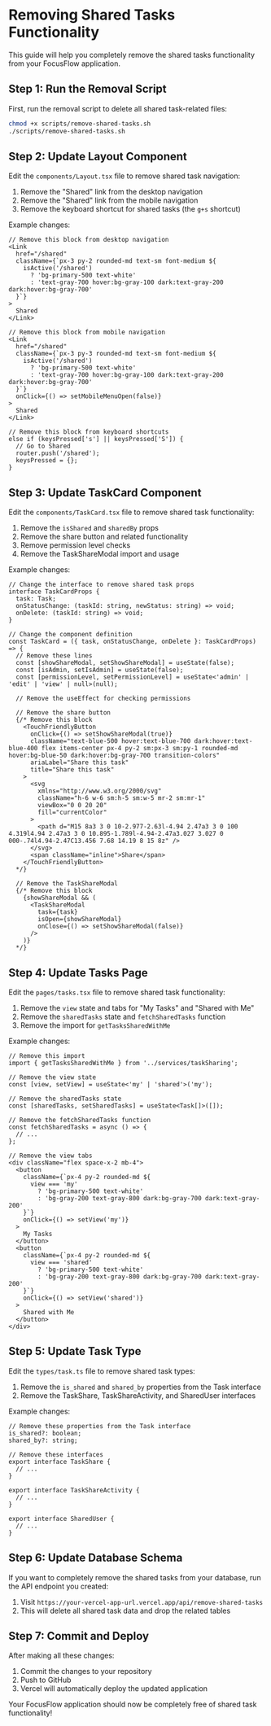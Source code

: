 # Removing Shared Tasks Functionality

This guide will help you completely remove the shared tasks functionality from your FocusFlow application.

## Step 1: Run the Removal Script

First, run the removal script to delete all shared task-related files:

```bash
chmod +x scripts/remove-shared-tasks.sh
./scripts/remove-shared-tasks.sh
```

## Step 2: Update Layout Component

Edit the `components/Layout.tsx` file to remove shared task navigation:

1. Remove the "Shared" link from the desktop navigation
2. Remove the "Shared" link from the mobile navigation
3. Remove the keyboard shortcut for shared tasks (the `g+s` shortcut)

Example changes:

```tsx
// Remove this block from desktop navigation
<Link
  href="/shared"
  className={`px-3 py-2 rounded-md text-sm font-medium ${
    isActive('/shared')
      ? 'bg-primary-500 text-white'
      : 'text-gray-700 hover:bg-gray-100 dark:text-gray-200 dark:hover:bg-gray-700'
  }`}
>
  Shared
</Link>

// Remove this block from mobile navigation
<Link
  href="/shared"
  className={`px-3 py-3 rounded-md text-sm font-medium ${
    isActive('/shared')
      ? 'bg-primary-500 text-white'
      : 'text-gray-700 hover:bg-gray-100 dark:text-gray-200 dark:hover:bg-gray-700'
  }`}
  onClick={() => setMobileMenuOpen(false)}
>
  Shared
</Link>

// Remove this block from keyboard shortcuts
else if (keysPressed['s'] || keysPressed['S']) {
  // Go to Shared
  router.push('/shared');
  keysPressed = {};
}
```

## Step 3: Update TaskCard Component

Edit the `components/TaskCard.tsx` file to remove shared task functionality:

1. Remove the `isShared` and `sharedBy` props
2. Remove the share button and related functionality
3. Remove permission level checks
4. Remove the TaskShareModal import and usage

Example changes:

```tsx
// Change the interface to remove shared task props
interface TaskCardProps {
  task: Task;
  onStatusChange: (taskId: string, newStatus: string) => void;
  onDelete: (taskId: string) => void;
}

// Change the component definition
const TaskCard = ({ task, onStatusChange, onDelete }: TaskCardProps) => {
  // Remove these lines
  const [showShareModal, setShowShareModal] = useState(false);
  const [isAdmin, setIsAdmin] = useState(false);
  const [permissionLevel, setPermissionLevel] = useState<'admin' | 'edit' | 'view' | null>(null);

  // Remove the useEffect for checking permissions

  // Remove the share button
  {/* Remove this block
    <TouchFriendlyButton
      onClick={() => setShowShareModal(true)}
      className="text-blue-500 hover:text-blue-700 dark:hover:text-blue-400 flex items-center px-4 py-2 sm:px-3 sm:py-1 rounded-md hover:bg-blue-50 dark:hover:bg-gray-700 transition-colors"
      ariaLabel="Share this task"
      title="Share this task"
    >
      <svg
        xmlns="http://www.w3.org/2000/svg"
        className="h-6 w-6 sm:h-5 sm:w-5 mr-2 sm:mr-1"
        viewBox="0 0 20 20"
        fill="currentColor"
      >
        <path d="M15 8a3 3 0 10-2.977-2.63l-4.94 2.47a3 3 0 100 4.319l4.94 2.47a3 3 0 10.895-1.789l-4.94-2.47a3.027 3.027 0 000-.74l4.94-2.47C13.456 7.68 14.19 8 15 8z" />
      </svg>
      <span className="inline">Share</span>
    </TouchFriendlyButton>
  */}

  // Remove the TaskShareModal
  {/* Remove this block
    {showShareModal && (
      <TaskShareModal
        task={task}
        isOpen={showShareModal}
        onClose={() => setShowShareModal(false)}
      />
    )}
  */}
```

## Step 4: Update Tasks Page

Edit the `pages/tasks.tsx` file to remove shared task functionality:

1. Remove the `view` state and tabs for "My Tasks" and "Shared with Me"
2. Remove the `sharedTasks` state and `fetchSharedTasks` function
3. Remove the import for `getTasksSharedWithMe`

Example changes:

```tsx
// Remove this import
import { getTasksSharedWithMe } from '../services/taskSharing';

// Remove the view state
const [view, setView] = useState<'my' | 'shared'>('my');

// Remove the sharedTasks state
const [sharedTasks, setSharedTasks] = useState<Task[]>([]);

// Remove the fetchSharedTasks function
const fetchSharedTasks = async () => {
  // ...
};

// Remove the view tabs
<div className="flex space-x-2 mb-4">
  <button
    className={`px-4 py-2 rounded-md ${
      view === 'my'
        ? 'bg-primary-500 text-white'
        : 'bg-gray-200 text-gray-800 dark:bg-gray-700 dark:text-gray-200'
    }`}
    onClick={() => setView('my')}
  >
    My Tasks
  </button>
  <button
    className={`px-4 py-2 rounded-md ${
      view === 'shared'
        ? 'bg-primary-500 text-white'
        : 'bg-gray-200 text-gray-800 dark:bg-gray-700 dark:text-gray-200'
    }`}
    onClick={() => setView('shared')}
  >
    Shared with Me
  </button>
</div>
```

## Step 5: Update Task Type

Edit the `types/task.ts` file to remove shared task types:

1. Remove the `is_shared` and `shared_by` properties from the Task interface
2. Remove the TaskShare, TaskShareActivity, and SharedUser interfaces

Example changes:

```tsx
// Remove these properties from the Task interface
is_shared?: boolean;
shared_by?: string;

// Remove these interfaces
export interface TaskShare {
  // ...
}

export interface TaskShareActivity {
  // ...
}

export interface SharedUser {
  // ...
}
```

## Step 6: Update Database Schema

If you want to completely remove the shared tasks from your database, run the API endpoint you created:

1. Visit `https://your-vercel-app-url.vercel.app/api/remove-shared-tasks`
2. This will delete all shared task data and drop the related tables

## Step 7: Commit and Deploy

After making all these changes:

1. Commit the changes to your repository
2. Push to GitHub
3. Vercel will automatically deploy the updated application

Your FocusFlow application should now be completely free of shared task functionality!
